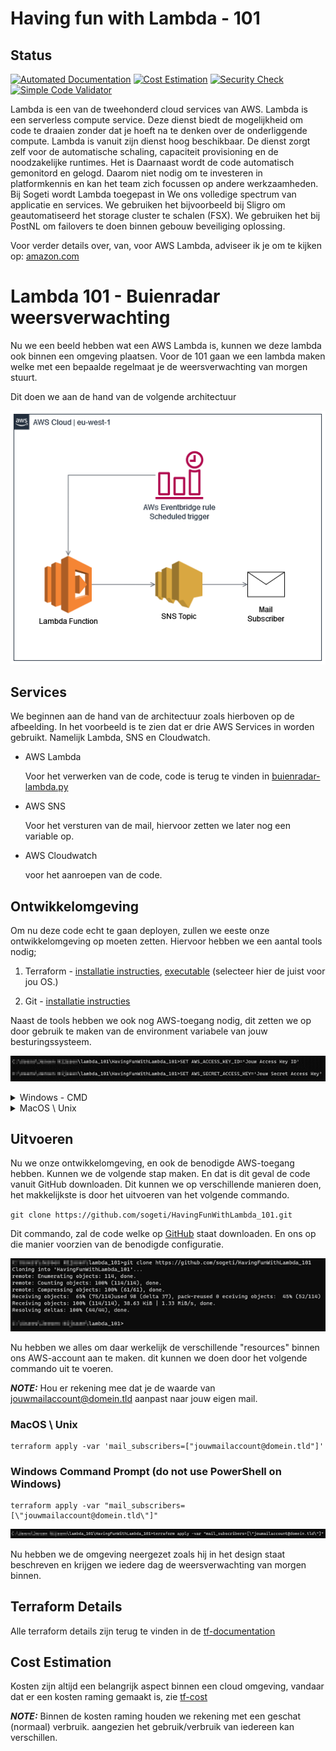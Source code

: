 # Having fun with Lambda - 101

## Status

[![Automated Documentation](https://github.com/sogeti/HavingFunWithLambda_101/actions/workflows/Automated_Documentation.yaml/badge.svg?branch=main)](https://github.com/sogeti/HavingFunWithLambda_101/actions/workflows/Automated_Documentation.yaml)
[![Cost Estimation](https://github.com/sogeti/HavingFunWithLambda_101/actions/workflows/Cost_quote.yaml/badge.svg?branch=main)](https://github.com/sogeti/HavingFunWithLambda_101/actions/workflows/Cost_quote.yaml)
[![Security Check](https://github.com/sogeti/HavingFunWithLambda_101/actions/workflows/Security_Check.yaml/badge.svg?branch=main)](https://github.com/sogeti/HavingFunWithLambda_101/actions/workflows/Security_Check.yaml)
[![Simple Code Validator](https://github.com/sogeti/HavingFunWithLambda_101/actions/workflows/Simple_Code_Validator.yaml/badge.svg?branch=main)](https://github.com/sogeti/HavingFunWithLambda_101/actions/workflows/Simple_Code_Validator.yaml)

Lambda is een van de tweehonderd cloud services van AWS. Lambda is een serverless compute service. Deze dienst biedt de mogelijkheid om code te draaien zonder dat je hoeft na te denken over de onderliggende compute. Lambda is vanuit zijn dienst hoog beschikbaar. De dienst zorgt zelf voor de automatische schaling, capaciteit provisioning en de noodzakelijke runtimes. Het is Daarnaast wordt de code automatisch gemonitord en gelogd. Daarom niet nodig om te investeren in platformkennis en kan het team zich focussen op andere werkzaamheden.
Bij Sogeti wordt Lambda toegepast in We ons volledige spectrum van applicatie en services. We gebruiken het bijvoorbeeld bij Sligro om geautomatiseerd het storage cluster te schalen (FSX). We gebruiken het bij PostNL om failovers te doen binnen gebouw beveiliging oplossing.

Voor verder details over, van, voor AWS Lambda, adviseer ik je om te kijken op: [amazon.com](https://aws.amazon.com/lambda/)

# Lambda 101 - Buienradar weersverwachting

Nu we een beeld hebben wat een AWS Lambda is, kunnen we deze lambda ook binnen een omgeving plaatsen. Voor de 101 gaan we een lambda maken welke met een bepaalde regelmaat je de weersverwachting van morgen stuurt.

Dit doen we aan de hand van de volgende architectuur

![ ](./documentation/lambda_101.png)

## Services

We beginnen aan de hand van de architectuur zoals hierboven op de afbeelding. In het voorbeeld is te zien dat er drie AWS Services in worden gebruikt. Namelijk Lambda, SNS en Cloudwatch.

- AWS Lambda

    Voor het verwerken van de code, code is terug te vinden in [buienradar-lambda.py](./buienradar/buienradar-lambda.py)

- AWS SNS

    Voor het versturen van de mail, hiervoor zetten we later nog een variable op.

- AWS Cloudwatch

    voor het aanroepen van de code.

## Ontwikkelomgeving

Om nu deze code echt te gaan deployen, zullen we eeste onze ontwikkelomgeving op moeten zetten.
Hiervoor hebben we een aantal tools nodig;

1. Terraform - [installatie instructies](https://learn.hashicorp.com/tutorials/terraform/install-cli), [executable](https://releases.hashicorp.com/terraform/1.2.2) (selecteer hier de juist voor jou OS.)

2. Git - [installatie instructies](https://github.com/git-guides/install-git)

Naast de tools hebben we ook nog AWS-toegang nodig, dit zetten we op door gebruik te maken van de environment variabele van jouw besturingssysteem.

![ ](./documentation/lambda_101_screenshot_1.png)

<details>
  <summary>
  Windows - CMD
  </summary>

    SET AWS_ACCESS_KEY_ID='Jouw Access Key ID'
    SET AWS_SECRET_ACCESS_KEY='Jouw Secret Access Key'

</details>

<details>
  <summary>
  MacOS \ Unix
  </summary>

    export AWS_ACCESS_KEY_ID='Jouw Access Key ID'
    export AWS_SECRET_ACCESS_KEY='Jow Secret Access Key'

</details>

## Uitvoeren

Nu we onze ontwikkelomgeving, en ook de benodigde AWS-toegang hebben. Kunnen we de volgende stap maken. En dat is dit geval de code vanuit GitHub downloaden. Dit kunnen we op verschillende manieren doen, het makkelijkste is door het uitvoeren van het volgende commando.

`git clone https://github.com/sogeti/HavingFunWithLambda_101.git`

Dit commando, zal de code welke op [GitHub](https://github.com/sogeti/HavingFunWithLambda_101) staat downloaden. En ons op die manier voorzien van de benodigde configuratie.

![ ](./documentation/lambda_101_screenshot_2.png)

Nu hebben we alles om daar werkelijk de verschillende "resources" binnen ons AWS-account aan te maken. dit kunnen we doen door het volgende commando uit te voeren.

**_NOTE:_** Hou er rekening mee dat je de waarde van jouwmailaccount@domein.tld aanpast naar jouw eigen mail.

### MacOS \ Unix

    terraform apply -var 'mail_subscribers=["jouwmailaccount@domein.tld"]'

### Windows Command Prompt (do not use PowerShell on Windows)

    terraform apply -var "mail_subscribers=[\"jouwmailaccount@domein.tld\"]"

![ ](./documentation/lambda_101_screenshot_3.png)

Nu hebben we de omgeving neergezet zoals hij in het design staat beschreven en krijgen we iedere dag de weersverwachting van morgen binnen.

## Terraform Details

Alle terraform details zijn terug te vinden in de [tf-documentation](tf-documentation.md)

## Cost Estimation

Kosten zijn altijd een belangrijk aspect binnen een cloud omgeving, vandaar dat er een kosten raming gemaakt is, zie [tf-cost](tf-cost.md)

**_NOTE:_** Binnen de kosten raming houden we rekening met een geschat (normaal) verbruik. aangezien het gebruik/verbruik van iedereen kan verschillen.
